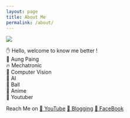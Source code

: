 ```yaml
---
layout: page
title: About Me
permalink: /about/
---
```


![](imgs/profile.png)

:raised_hand: Hello, welcome to know me better !<br>
:man: Aung Paing<br>
:fire: Mechatronic<br>
:eyes: Computer Vision<br>
:rocket: AI<br>
:basketball: Ball<br>
:movie_camera: Anime<br>
:movie_camera: Youtuber<br>


Reach Me on
[:link: YouTube](https://www.youtube.com/channel/UC6Vhf_yoIWXiLLJqTrU0FWA)
[:link: Blogging](https://aungpaing98.github.io/Computer_Vision_Blog/)
[:link: FaceBook](https://web.facebook.com/aung.paing.jj.986/)
